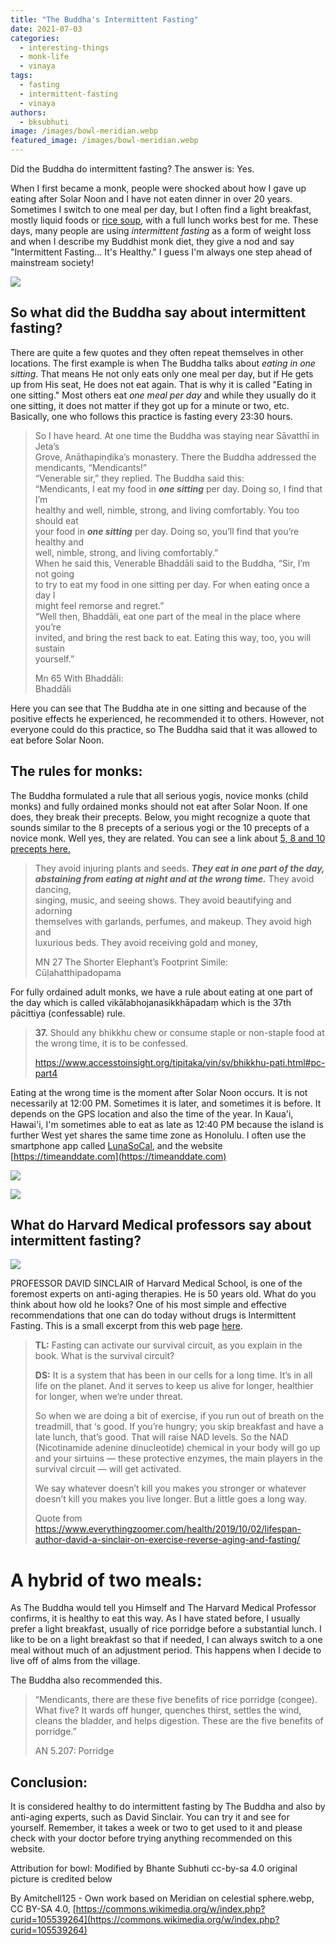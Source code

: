 ```yaml
---
title: "The Buddha's Intermittent Fasting"
date: 2021-07-03
categories: 
  - interesting-things
  - monk-life
  - vinaya
tags: 
  - fasting
  - intermittent-fasting
  - vinaya
authors: 
  - bksubhuti
image: /images/bowl-meridian.webp
featured_image: /images/bowl-meridian.webp
---
```


Did the Buddha do intermittent fasting? The answer is: Yes.

When I first became a monk, people were shocked about how I gave up eating after Solar Noon and I have not eaten dinner in over 20 years. Sometimes I switch to one meal per day, but I often find a light breakfast, mostly liquid foods or [rice soup](https://americanmonk.org/rice-soup-in-buddhist-culture/), with a full lunch works best for me. These days, many people are using _intermittent fasting_ as a form of weight loss and when I describe my Buddhist monk diet, they give a nod and say "Intermittent Fasting... It's Healthy." I guess I'm always one step ahead of mainstream society!

![](/images/bowl-meridian.webp)

## So what did the Buddha say about intermittent fasting?

There are quite a few quotes and they often repeat themselves in other locations. The first example is when The Buddha talks about _eating in_ _one sitting_. That means He not only eats only one meal per day, but if He gets up from His seat, He does not eat again. That is why it is called "Eating in one sitting." Most others eat _one meal per day_ and while they usually do it one sitting, it does not matter if they got up for a minute or two, etc. Basically, one who follows this practice is fasting every 23:30 hours.

> So I have heard. At one time the Buddha was staying near Sāvatthī in Jeta’s  
> Grove, Anāthapiṇḍika’s monastery. There the Buddha addressed the  
> mendicants, “Mendicants!”  
> “Venerable sir,” they replied. The Buddha said this:  
> “Mendicants, I eat my food in _**one sitting**_ per day. Doing so, I find that I’m  
> healthy and well, nimble, strong, and living comfortably. You too should eat  
> your food in _**one sitting**_ per day. Doing so, you’ll find that you’re healthy and  
> well, nimble, strong, and living comfortably.”  
> When he said this, Venerable Bhaddāli said to the Buddha, “Sir, I’m not going  
> to try to eat my food in one sitting per day. For when eating once a day I  
> might feel remorse and regret.”  
> “Well then, Bhaddāli, eat one part of the meal in the place where you’re  
> invited, and bring the rest back to eat. Eating this way, too, you will sustain  
> yourself.”
> 
> Mn 65 With Bhaddāli:  
> Bhaddāli

Here you can see that The Buddha ate in one sitting and because of the positive effects he experienced, he recommended it to others. However, not everyone could do this practice, so The Buddha said that it was allowed to eat before Solar Noon.

## The rules for monks:

The Buddha formulated a rule that all serious yogis, novice monks (child monks) and fully ordained monks should not eat after Solar Noon. If one does, they break their precepts. Below, you might recognize a quote that sounds similar to the 8 precepts of a serious yogi or the 10 precepts of a novice monk. Well yes, they are related. You can see a link about [5, 8 and 10 precepts here.](https://americanmonk.org/5-8-10-precepts/)

> They avoid injuring plants and seeds. _**They eat in one part of the day,  
> abstaining from eating at night and at the wrong time.**_ They avoid dancing,  
> singing, music, and seeing shows. They avoid beautifying and adorning  
> themselves with garlands, perfumes, and makeup. They avoid high and  
> luxurious beds. They avoid receiving gold and money,
> 
> MN 27 The Shorter Elephant’s Footprint Simile:  
> Cūḷahatthipadopama

For fully ordained adult monks, we have a rule about eating at one part of the day which is called vikālabhojanasikkhāpadaṃ which is the 37th pācittiya (confessable) rule.

> **37.** Should any bhikkhu chew or consume staple or non-staple food at the wrong time, it is to be confessed.
> 
> https://www.accesstoinsight.org/tipitaka/vin/sv/bhikkhu-pati.html#pc-part4

Eating at the wrong time is the moment after Solar Noon occurs. It is not necessarily at 12:00 PM. Sometimes it is later, and sometimes it is before. It depends on the GPS location and also the time of the year. In Kaua'i, Hawai'i, I'm sometimes able to eat as late as 12:40 PM because the island is further West yet shares the same time zone as Honolulu. I often use the smartphone app called [LunaSoCal](https://play.google.com/store/apps/details?id=com.vvse.lunasolcal&hl=en&gl=US), and the website [https://timeanddate.com](https://timeanddate.com)

![](/images/lunasocal.webp)

![](/images/timeanddate.webp)

## What do Harvard Medical professors say about intermittent fasting?

![](/images/david-sinclair.webp)

PROFESSOR DAVID SINCLAIR of Harvard Medical School, is one of the foremost experts on anti-aging therapies. He is 50 years old. What do you think about how old he looks? One of his most simple and effective recommendations that one can do today without drugs is Intermittent Fasting. This is a small excerpt from this web page [here](https://www.everythingzoomer.com/health/2019/10/02/lifespan-author-david-a-sinclair-on-exercise-reverse-aging-and-fasting/).

> **TL:** Fasting can activate our survival circuit, as you explain in the book. What is the survival circuit?
> 
> **DS:** It is a system that has been in our cells for a long time. It’s in all life on the planet. And it serves to keep us alive for longer, healthier for longer, when we’re under threat.
> 
> So when we are doing a bit of exercise, if you run out of breath on the treadmill, that ‘s good. If you’re hungry; you skip breakfast and have a late lunch, that’s good. That will raise NAD levels. So the NAD (Nicotinamide adenine dinucleotide) chemical in your body will go up and your sirtuins — these protective enzymes, the main players in the survival circuit — will get activated.
> 
> We say whatever doesn’t kill you makes you stronger or whatever doesn’t kill you makes you live longer. But a little goes a long way.
> 
> Quote from https://www.everythingzoomer.com/health/2019/10/02/lifespan-author-david-a-sinclair-on-exercise-reverse-aging-and-fasting/

# A hybrid of two meals:

As The Buddha would tell you Himself and The Harvard Medical Professor confirms, it is healthy to eat this way. As I have stated before, I usually prefer a light breakfast, usually of rice porridge before a substantial lunch. I like to be on a light breakfast so that if needed, I can always switch to a one meal without much of an adjustment period. This happens when I decide to live off of alms from the village.

The Buddha also recommended this.

> “Mendicants, there are these five benefits of rice porridge (congee). What five? It wards off hunger, quenches thirst, settles the wind, cleans the bladder, and helps digestion. These are the five benefits of porridge.”
> 
> AN 5.207: Porridge

## Conclusion:

It is considered healthy to do intermittent fasting by The Buddha and also by anti-aging experts, such as David Sinclair. You can try it and see for yourself. Remember, it takes a week or two to get used to it and please check with your doctor before trying anything recommended on this website.

Attribution for bowl: Modified by Bhante Subhuti cc-by-sa 4.0 original picture is credited below

By Amitchell125 - Own work based on Meridian on celestial sphere.webp, CC BY-SA 4.0, [https://commons.wikimedia.org/w/index.php?curid=105539264](https://commons.wikimedia.org/w/index.php?curid=105539264)